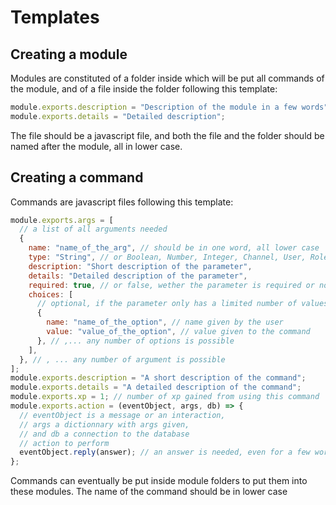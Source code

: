 # Templates

## Creating a module

Modules are constituted of a folder inside which will be put all commands of the module, and of a file inside the folder following this template:

```js
module.exports.description = "Description of the module in a few words";
module.exports.details = "Detailed description";
```

The file should be a javascript file, and both the file and the folder should be named after the module, all in lower case.

## Creating a command

Commands are javascript files following this template:

```js
module.exports.args = [
  // a list of all arguments needed
  {
    name: "name_of_the_arg", // should be in one word, all lower case
    type: "String", // or Boolean, Number, Integer, Channel, User, Role
    description: "Short description of the parameter",
    details: "Detailed description of the parameter",
    required: true, // or false, wether the parameter is required or not. Optional parameters should be put at the end of the list.
    choices: [
      // optional, if the parameter only has a limited number of values
      {
        name: "name_of_the_option", // name given by the user
        value: "value_of_the_option", // value given to the command
      }, // ,... any number of options is possible
    ],
  }, // , ... any number of argument is possible
];
module.exports.description = "A short description of the command";
module.exports.details = "A detailed description of the command";
module.exports.xp = 1; // number of xp gained from using this command
module.exports.action = (eventObject, args, db) => {
  // eventObject is a message or an interaction,
  // args a dictionnary with args given,
  // and db a connection to the database
  // action to perform
  eventObject.reply(answer); // an answer is needed, even for a few words.
};
```

Commands can eventually be put inside module folders to put them into these modules. The name of the command should be in lower case
